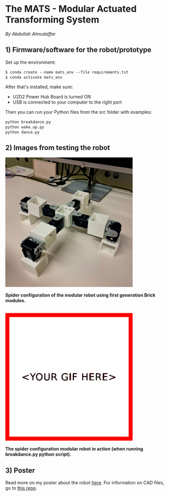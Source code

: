 # The MATS - Modular Actuated Transforming System
<!-- replace heading to name of prototype/robot -->
*By Abdullah Almudaffar*

## 1) Firmware/software for the robot/prototype

Set up the environment:
```
$ conda create --name mats_env --file requirements.txt
$ conda activate mats_env
```
After that's installed, make sure:
- U2D2 Power Hub Board is turned ON
- USB is connected to your computer to the right port

Then you can run your Python files from the src folder with examples:
```
python breakdance.py
python wake_up.py
python dance.py
```

## 2) Images from testing the robot

<img src="./poster/images/2.png" alt="Image of the prototype in action" width="400" />

**Spider configuration of the modular robot using first generation Brick modules.**

<br>

<img src="./poster/images/2.gif" alt="GIF of the prototype in action" width="400" />

**The spider configuration modular robot in action (when running breakdance.py python script).**



## 3) Poster

Read more on my poster about the robot [here](./poster/main.pdf). For information on
CAD files, go to [this repo](https://github.uio.no/amalmuda/in5590_assignment5/).
